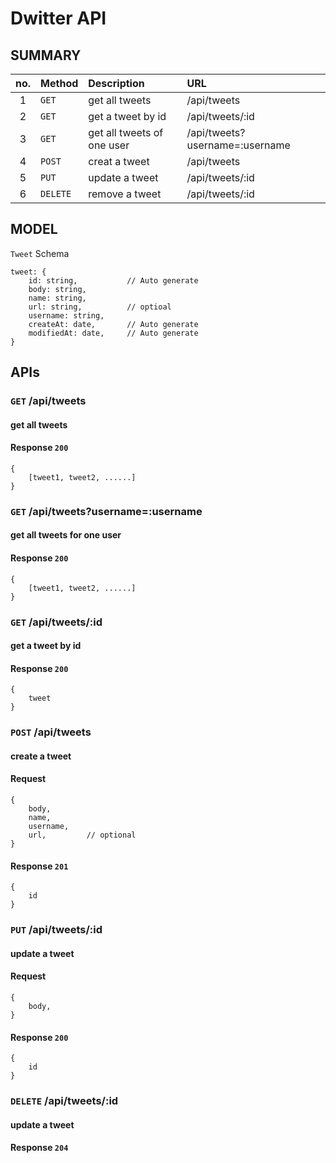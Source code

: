 # Dwitter API

## SUMMARY

| no. | Method   | Description            | URL                            |
| :-: | :------- | :--------------------- | :----------------------------- |
|  1  | `GET`    | get all tweets         | /api/tweets                    |
|  2  | `GET`    | get a tweet by id | /api/tweets/:id                |
|  3  | `GET`    | get all tweets of one user             | /api/tweets?username=:username |
|  4  | `POST`   | creat a tweet          | /api/tweets                    |
|  5  | `PUT`    | update a tweet         | /api/tweets/:id                |
|  6  | `DELETE` | remove a tweet         | /api/tweets/:id                |

## MODEL

`Tweet` Schema

```
tweet: {
    id: string,           // Auto generate
    body: string,
    name: string,
    url: string,          // optioal
	username: string,
    createAt: date,       // Auto generate
    modifiedAt: date,     // Auto generate
}
```

## APIs

### `GET` /api/tweets

#### get all tweets

#### Response `200`

```
{
    [tweet1, tweet2, ......]
}
```

### `GET` /api/tweets?username=:username

#### get all tweets for one user

#### Response `200`

```
{
    [tweet1, tweet2, ......]
}
```

### `GET` /api/tweets/:id

#### get a tweet by id

#### Response `200`

```
{
    tweet
}
```

### `POST` /api/tweets

#### create a tweet

#### Request
```
{
    body,
    name,
    username,
    url,         // optional
}
```

#### Response `201`

```
{
    id
}
```

### `PUT` /api/tweets/:id

#### update a tweet

#### Request
```
{
    body,
}
```

#### Response `200`

```
{
    id
}
```

### `DELETE` /api/tweets/:id

#### update a tweet

#### Response `204`